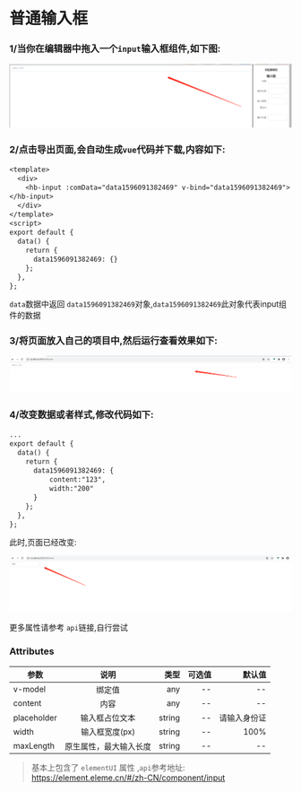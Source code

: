 # 普通输入框

### 1/当你在编辑器中拖入一个`input`输入框组件,如下图:

![avatar](../img/component/input.png)

### 2/点击导出页面,会自动生成`vue`代码并下载,内容如下:

```
<template>
  <div>
    <hb-input :comData="data1596091382469" v-bind="data1596091382469"></hb-input>
  </div>
</template>
<script>
export default {
  data() {
    return {
      data1596091382469: {}
    };
  },
};

```

`data`数据中返回 `data1596091382469`对象,`data1596091382469`此对象代表input组件的数据

### 3/将页面放入自己的项目中,然后运行查看效果如下:

![avatar](../img/component/inputShow.png)

### 4/改变数据或者样式,修改代码如下:

```
...
export default {
  data() {
    return {
      data1596091382469: {
          content:"123",
          width:"200"
      }
    };
  },
};
```
此时,页面已经改变:

![avatar](../img/component/inputShow2.png)

更多属性请参考 `api`链接,自行尝试

### Attributes

| 参数        |          说明          |   类型 | 可选值 |       默认值 |
| ----------- | :--------------------: | -----: | -----: | -----------: |
| v-model     |         绑定值         |    any |     -- |           -- |
| content     |          内容          |    any |     -- |           -- |
| placeholder |     输入框占位文本     | string |     -- | 请输入身份证 |
| width       |     输入框宽度(px)     | string |     -- |         100% |
| maxLength   | 原生属性，最大输入长度 | string |     -- |           -- |

>基本上包含了 `elementUI` 属性 ,`api`参考地址: https://element.eleme.cn/#/zh-CN/component/input


